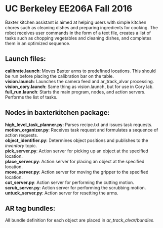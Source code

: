 # UC Berkeley EE206A Fall 2016

[baxterkitchen.weebly.com]: baxterkitchen.weebly.com

Baxter kitchen assistant is aimed at helping users with simple kitchen chores such as cleaning dishes and preparing ingredients for cooking. The robot receives user commands in the form of a text file, creates a list of tasks such as chopping vegetables and cleaning dishes, and completes them in an optimized sequence. 

## Launch files:

**calibrate.launch**: Moves Baxter arms to predefined locations. This should be run before placing the calibration bar on the table.  
**vision.launch**: Launches the camera feed and ar_track_alvar processing.  
**vision_cory.launch**: Same thing as vision.launch, but for use in Cory lab.  
**full_run.launch**: Starts the main program, nodes, and action servers. Performs the list of tasks.


## Nodes in baxterkitchen package:

**high_level_task_planner.py**: Parses recipe.txt and issues task requests.  
**motion_organizer.py**: Receives task request and formulates a sequence of action requests.  
**object_identifier.py**: Determines object positions and publishes to the *inventory* topic.  
**pick_server.py**: Action server for picking up an object at the specified location.  
**place_server.py**: Action server for placing an object at the specified location.  
**move_server.py**: Action server for moving the gripper to the specified location.  
**cut_server.py**: Action server for performing the cutting motion.  
**scrub_server.py**: Action server for performing the scrubbing motion.  
**untuck_server.py**: Action server for resetting the arms.  


## AR tag bundles:

All bundle definition for each object are placed in *ar_track_alvar/bundles*.
